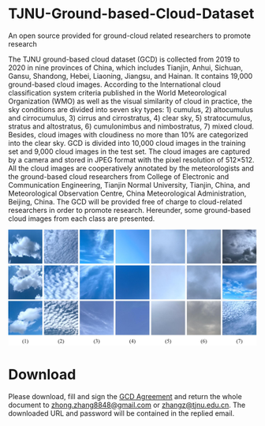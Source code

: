 # TJNU-Ground-based-Cloud-Dataset
An open source provided for ground-cloud related researchers to promote research

The TJNU ground-based cloud dataset (GCD) is collected from 2019 to 2020 in nine provinces of China, which includes Tianjin, Anhui, Sichuan, Gansu, Shandong, Hebei, Liaoning, Jiangsu, and Hainan. It contains 19,000 ground-based cloud images. According to the International cloud classification system criteria published in the World Meteorological Organization (WMO) as well as the visual similarity of cloud in practice, the sky conditions are divided into seven sky types: 1) cumulus, 2) altocumulus and cirrocumulus, 3) cirrus and cirrostratus, 4) clear sky, 5) stratocumulus, stratus and altostratus, 6) cumulonimbus and nimbostratus, 7) mixed cloud. Besides, cloud images with cloudiness no more than 10% are categorized into the clear sky. GCD is divided into 10,000 cloud images in the training set and 9,000 cloud images in the test set. The cloud images are captured by a camera and stored in JPEG format with the pixel resolution of 512×512. All the cloud images are cooperatively annotated by the meteorologists and the ground-based cloud researchers from College of Electronic and Communication Engineering, Tianjin Normal University, Tianjin, China, and Meteorological Observation Centre, China Meteorological Administration, Beijing, China. The GCD will be provided free of charge to cloud-related researchers in order to promote research. Hereunder, some ground-based cloud images from each class are presented. 	

![image](https://github.com/zhongzhang8848/TJNU-Ground-based-Cloud-Dataset/blob/master/image.jpg)

# Download
Please download, fill and sign the [GCD Agreement](https://github.com/zhongzhang8848/TJNU-Ground-based-Cloud-Dataset/blob/master/GCD%20Agreement.pdf) and return the whole document to zhong.zhang8848@gmail.com or zhangz@tjnu.edu.cn. The downloaded URL and password will be contained in the replied email.
